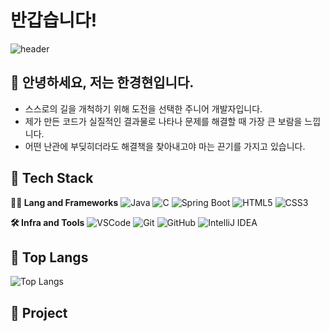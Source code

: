# 반갑습니다!

![header](https://capsule-render.vercel.app/api?type=speech&height=360&color=4682A9&text=개발자%20한경현&reversal=false&fontColor=FFFBDE&fontSize=70&fontAlignY=45&desc=스스로의%20선택을%20성장으로%20증명하는%20개발자&descSize=15)

## 👋 안녕하세요, 저는 한경현입니다.
- 스스로의 길을 개척하기 위해 도전을 선택한 주니어 개발자입니다.
- 제가 만든 코드가 실질적인 결과물로 나타나 문제를 해결할 때 가장 큰 보람을 느낍니다.
- 어떤 난관에 부딪히더라도 해결책을 찾아내고야 마는 끈기를 가지고 있습니다.

</div>

## 🦾 Tech Stack
**🧑‍💻 Lang and Frameworks**
![Java](https://img.shields.io/badge/Java-000000.svg?&style=for-the-badge) ![C](https://img.shields.io/badge/c-A8B9CC.svg?&style=for-the-badge&logo=c&logoColor=white) ![Spring Boot](https://img.shields.io/badge/springboot-6DB33F.svg?&style=for-the-badge&logo=springboot&logoColor=white) ![HTML5](https://img.shields.io/badge/html5-E34F26.svg?&style=for-the-badge&logo=html5&logoColor=white) ![CSS3](https://img.shields.io/badge/css3-1572B6.svg?&style=for-the-badge&logo=css3&logoColor=white) 

**🛠️ Infra and Tools**
![VSCode](https://img.shields.io/badge/Vscode-000000.svg?&style=for-the-badge) ![Git](https://img.shields.io/badge/git-F05032.svg?&style=for-the-badge&logo=git&logoColor=white) ![GitHub](https://img.shields.io/badge/github-181717.svg?&style=for-the-badge&logo=github&logoColor=white) ![IntelliJ IDEA](https://img.shields.io/badge/intellijidea-000000.svg?&style=for-the-badge&logo=intellijidea&logoColor=white) 

## 🚌 Top Langs
![Top Langs](https://github-readme-stats.vercel.app/api/top-langs/?username=khyun722&layout=donut)

## 📖 Project

<!--
**khyun722/khyun722** is a ✨ _special_ ✨ repository because its `README.md` (this file) appears on your GitHub profile.

Here are some ideas to get you started:

- 🔭 I’m currently working on ...
- 🌱 I’m currently learning ...
- 👯 I’m looking to collaborate on ...
- 🤔 I’m looking for help with ...
- 💬 Ask me about ...
- 📫 How to reach me: ...
- 😄 Pronouns: ...
- ⚡ Fun fact: ...
-->
